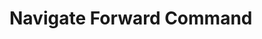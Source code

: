 <!-- TITLE: Navigate Foreward Command -->
<!-- SUBTITLE: A quick summary of Navigate Forward Command -->

# Navigate Forward Command